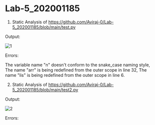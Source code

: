 # Lab-5_202001185
1. Static Analysis of
 https://github.com/Aviraj-0/Lab-5_202001185/blob/main/test.py

Output:

![1](https://user-images.githubusercontent.com/124194684/225574016-8be1abef-4a94-44d0-af81-3ea5a6f20870.png)

Errors:

The variable name "n" doesn't conform to the snake_case naming style, 
The name "arr" is being redefined from the outer scope in line 32, 
The name "lis" is being redefined from the outer scope in line 6.

2. Static Analysis of https://github.com/Aviraj-0/Lab-5_202001185/blob/main/test2.py

Output:

![2](https://user-images.githubusercontent.com/124194684/225578641-d2b524dd-daca-419e-9251-2974f276c7e5.png)

Errors:
